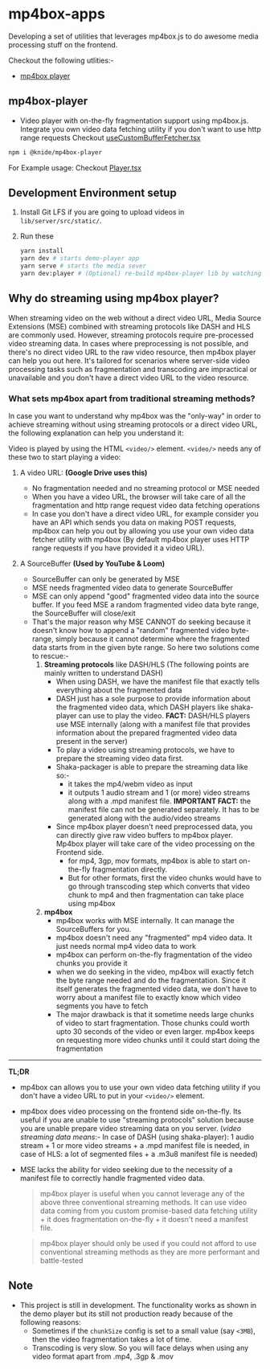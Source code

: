 # mp4box-apps

Developing a set of utilities that leverages mp4box.js to do awesome media processing stuff on the frontend.

Checkout the following utlities:-
- [mp4box player](#mp4box-player)

## mp4box-player

- Video player with on-the-fly fragmentation support using mp4box.js. Integrate you own video data fetching utility if you don't want to use http range requests Checkout [useCustomBufferFetcher.tsx](./demo-player/src/Player/useCustomBufferFetcher.tsx)

```bash
npm i @knide/mp4box-player
```

For Example usage: Checkout [Player.tsx](./demo-player/src/Player/Player.tsx)

## Development Environment setup

1. Install Git LFS if you are going to upload videos in `lib/server/src/static/`.
2. Run these

    ```bash
    yarn install
    yarn dev # starts demo-player app
    yarn serve # starts the media sever
    yarn dev:player # (Optional) re-build mp4box-player lib by watching for changes
    ```

## Why do streaming using mp4box player?
When streaming video on the web without a direct video URL, Media Source Extensions (MSE) combined with streaming protocols like DASH and HLS are commonly used. However, streaming protocols require pre-processed video streaming data. In cases where preprocessing is not possible, and there's no direct video URL to the raw video resource, then mp4box player can help you out here. It's tailored for scenarios where server-side video processing tasks such as fragmentation and transcoding are impractical or unavailable and you don't have a direct video URL to the video resource.

### What sets mp4box apart from traditional streaming methods?

In case you want to understand why mp4box was the "only-way" in order to achieve streaming without using streaming protocols or a direct video URL, the following explanation can help you understand it:

Video is played by using the HTML `<video/>` element. `<video/>` needs any of these two to start playing a video:

1. A video URL: **(Google Drive uses this)**
	 -  No fragmentation needed and no streaming protocol or MSE needed
	 -  When you have a video URL, the browser will take care of all the fragmentation and http range request video data fetching operations
	 -  In case you don't have a direct video URL, for example consider you have an API which sends you data on making POST requests, mp4box can help you out by allowing you use your own video data fetcher utility with mp4box (By default mp4box player uses HTTP range requests if you have provided it a video URL).

2. A SourceBuffer **(Used by YouTube & Loom)**
	- SourceBuffer can only be generated by MSE
	- MSE needs fragmented video data to generate SourceBuffer
	- MSE can only append "good" fragmented video data into the source buffer. If you feed MSE a random fragmented video data byte range, the SourceBuffer will close/exit
	- That's the major reason why MSE CANNOT do seeking because it doesn't know how to append a "random" fragmented video byte-range, simply because it cannot determine where the fragmented data starts from in the given byte range. So here two solutions come to rescue:-
		1. **Streaming protocols** like DASH/HLS (The following points are mainly written to understand DASH)
			- When using DASH, we have the manifest file that exactly tells everything about the fragmented data
			- DASH just has a sole purpose to provide information about the fragmented video data, which DASH players like shaka-player can use to play the video. **FACT:** DASH/HLS players use MSE internally (along with a manifest file that provides information about the prepared fragmented video data present in the server)
			- To play a video using streaming protocols, we have to prepare the streaming video data first.
			- Shaka-packager is able to prepare the streaming data like so:-
				- it takes the mp4/webm video as input
				- it outputs 1 audio stream and 1 (or more) video streams along with a .mpd manifest file. **IMPORTANT FACT:** the manifest file can not be generated separately. It has to be generated along with the audio/video streams
			- Since mp4box player doesn't need preprocessed data, you can directly give raw video buffers to mp4box player. Mp4box player will take care of the video processing on the Frontend side.
				- for mp4, 3gp, mov formats, mp4box is able to start on-the-fly fragmentation directly.
				- But for other formats, first the video chunks would have to go through transcoding step which converts that video chunk to mp4 and then fragmentation can take place using mp4box
		2. **mp4box**
			- mp4box works with MSE internally. It can manage the SourceBuffers for you.
			- mp4box doesn't need any "fragmented" mp4 video data. It just needs normal mp4 video data to work
			- mp4box can perform on-the-fly fragmentation of the video chunks you provide it
			- when we do seeking in the video, mp4box will exactly fetch the byte range needed and do the fragmentation. Since it itself generates the fragmented video data, we don't have to worry about a manifest file to exactly know which video segments you have to fetch
			- The major drawback is that it sometime needs large chunks of video to start fragmentation. Those chunks could worth upto 30 seconds of the video or even larger. mp4box keeps on requesting more video chunks until it could start doing the fragmentation

  ---------------
  **TL;DR**
- mp4box can allows you to use your own video data fetching utility if you don't have a video URL to put in your `<video/>` element.
- mp4box does video processing on the frontend side on-the-fly. Its useful if you are unable to use "streaming protocols" solution because you are unable prepare video streaming data on you server. (*video streaming data means*:- In case of DASH (using shaka-player): 1 audio stream + 1 or more video streams + a .mpd manifest file is needed, in case of HLS: a lot of segmented files + a .m3u8 manifest file is needed)
- MSE lacks the ability for video seeking due to the necessity of a manifest file to correctly handle fragmented video data.
	
  > mp4box player is useful when you cannot leverage any of the above three conventional streaming methods. It can use video data coming from you custom promise-based data fetching utility + it does fragmentation on-the-fly + it doesn't need a manifest file.

  >	mp4box player should only be used if you could not afford to use conventional streaming methods as they are more performant and battle-tested

## Note

- This project is still in development. The functionality works as shown in the demo player but its still not production ready because of the following reasons:
  - Sometimes if the `chunkSize` config is set to a small value (say `<3MB`), then the video fragmentation takes a lot of time.
  - Transcoding is very slow. So you will face delays when using any video format apart from .mp4, .3gp & .mov
